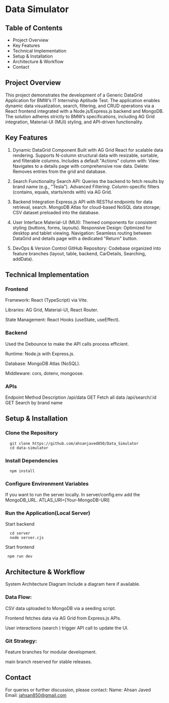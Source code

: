 # Data Simulator

## Table of Contents

   - Project Overview
   - Key Features
   - Technical Implementation
   - Setup & Installation
   - Architecture & Workflow
   - Contact

## Project Overview

   This project demonstrates the development of a Generic DataGrid Application for BMW’s IT Internship Aptitude Test. The application enables dynamic data visualization, search, filtering,
   and CRUD operations via a React frontend integrated with a Node.js/Express.js backend and MongoDB. The solution adheres strictly to BMW’s specifications, including AG Grid integration,
   Material-UI (MUI) styling, and API-driven functionality.

## Key Features

   1. Dynamic DataGrid Component
      Built with AG Grid React for scalable data rendering.
      Supports N-column structural data with resizable, sortable, and filterable columns.
      Includes a default "Actions" column with:
      View: Navigates to a details page with comprehensive row data.
      Delete: Removes entries from the grid and database.
   
   3. Search Functionality
      Search API: Queries the backend to fetch results by brand name (e.g., "Tesla").
      Advanced Filtering: Column-specific filters (contains, equals, starts/ends with) via AG Grid.
   
   3. Backend Integration
      Express.js API with RESTful endpoints for data retrieval, search.
      MongoDB Atlas for cloud-based NoSQL data storage; CSV dataset preloaded into the database.
   
   5. User Interface
      Material-UI (MUI): Themed components for consistent styling (buttons, forms, layouts).
      Responsive Design: Optimized for desktop and tablet viewing.
      Navigation: Seamless routing between DataGrid and details page with a dedicated "Return" button.
   
   5. DevOps & Version Control
      GitHub Repository: Codebase organized into feature branches (layout, table, backend, CarDetails, Searching, addData).

## Technical Implementation

   ### Frontend

   Framework: React (TypeScript) via Vite.
   
   Libraries: AG Grid, Material-UI, React Router.
   
   State Management: React Hooks (useState, useEffect).

   ### Backend

   Used the Debounce to make the API calls process efficient.
   
   Runtime: Node.js with Express.js.
   
   Database: MongoDB Atlas (NoSQL).
   
   Middleware: cors, dotenv, mongoose.

   ### APIs

   Endpoint Method Description
   /api/data GET Fetch all data
   /api/search/:id GET Search by brand name
   
## Setup & Installation

  ### Clone the Repository
  
      git clone https://github.com/ahsanjaved850/Data_Simulator  
      cd data-simulator
      
   ### Install Dependencies
      npm install  
      
   ### Configure Environment Variables
   If you want to run the server locally. In server/config.env add the MongoDB_URL.
      ATLAS_URI=[Your-MongoDB-URI]  

   ### Run the Application(Local Server)
   Start backend  
   
      cd server
      node server.cjs  
      
   Start frontend  
   
     npm run dev  

## Architecture & Workflow

   System Architecture Diagram Include a diagram here if available.
   
   ### Data Flow:
   
   CSV data uploaded to MongoDB via a seeding script.
   
   Frontend fetches data via AG Grid from Express.js APIs.
   
   User interactions (search ) trigger API call to update the UI.

   ### Git Strategy:
   
   Feature branches for modular development.
   
   main branch reserved for stable releases.
   
## Contact
   
   For queries or further discussion, please contact:
   Name: Ahsan Javed
   Email: jahsan850@gmail.com
